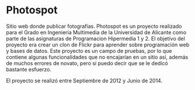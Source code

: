 Photospot
=========

Sitio web donde publicar fotografías.
Photospot es un proyecto realizado para el Grado en Ingeniería Multimedia de la Universidad de Alicante como parte de las asignaturas de Programacion Hipermedia 1 y 2.
El objetivo del proyecto era crear un clon de Flickr para aprender sobre programación web y bases de datos.
Este proyecto es un campo de pruebas, por lo que contiene algunas funcionalidades que no encajarían en un sitio así, además de muchos errores de novato, pero sí puedo decir que se le dedicó bastante esfuerzo.

El proyecto se realizó entre Septiembre de 2012 y Junio de 2014.
